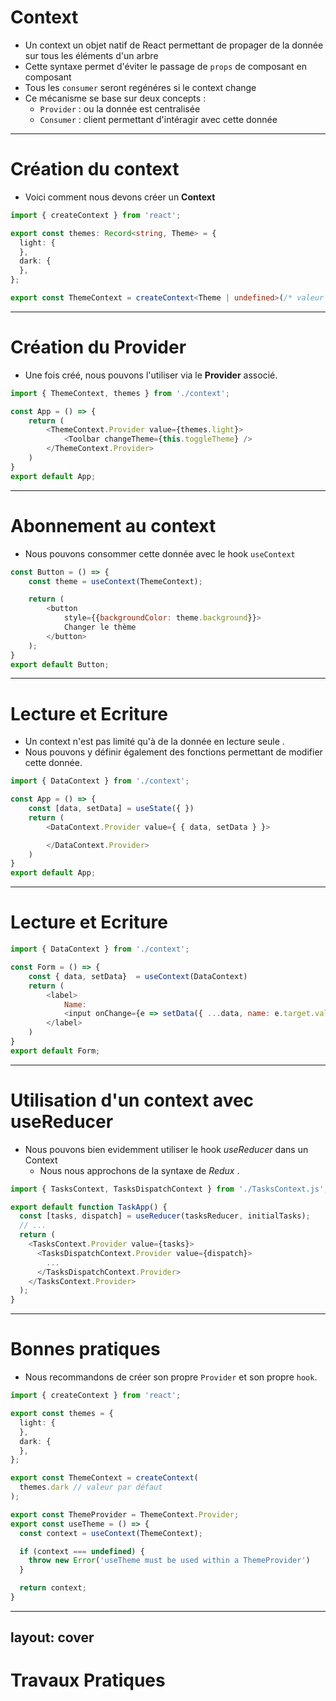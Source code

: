 # Context

* Un context un objet natif de React permettant de propager de la donnée sur tous les éléments d'un arbre
* Cette syntaxe permet d'éviter le passage de `props` de composant en composant
* Tous les `consumer` seront regénéres si le context change
* Ce mécanisme se base sur deux concepts :
    * `Provider` : ou la donnée est centralisée
    * `Consumer` : client permettant d'intéragir avec cette donnée

---

# Création du context

* Voici comment nous devons créer un **Context** 

```typescript
import { createContext } from 'react';

export const themes: Record<string, Theme> = {
  light: {
  },
  dark: {
  },
};

export const ThemeContext = createContext<Theme | undefined>(/* valeur par défaut */);
```

---

# Création du Provider

* Une fois créé, nous pouvons l'utiliser via le **Provider** associé. 

```typescript
import { ThemeContext, themes } from './context';

const App = () => {
    return (
        <ThemeContext.Provider value={themes.light}>
            <Toolbar changeTheme={this.toggleTheme} />
        </ThemeContext.Provider>
    )
}
export default App;
```

---

# Abonnement au context

* Nous pouvons consommer cette donnée avec le hook `useContext`

```javascript
const Button = () => {
    const theme = useContext(ThemeContext);

    return (
        <button
            style={{backgroundColor: theme.background}}>
            Changer le thème
        </button>
    );
}
export default Button;
```

---

# Lecture et Ecriture

* Un context n'est pas limité qu'à de la donnée en lecture seule .
* Nous pouvons y définir également des fonctions permettant de modifier cette donnée.

```javascript
import { DataContext } from './context';

const App = () => {
    const [data, setData] = useState({ })
    return (
        <DataContext.Provider value={ { data, setData } }>

        </DataContext.Provider>
    )
}
export default App;
```

---

# Lecture et Ecriture

```javascript
import { DataContext } from './context';

const Form = () => {
    const { data, setData}  = useContext(DataContext)
    return (
        <label>
            Name:
            <input onChange={e => setData({ ...data, name: e.target.value }) } />
        </label>
    )
}
export default Form;
```


---

# Utilisation d'un context avec useReducer

* Nous pouvons bien evidemment utiliser le hook *useReducer* dans un Context
    * Nous nous approchons de la syntaxe de *Redux* . 

```typescript
import { TasksContext, TasksDispatchContext } from './TasksContext.js';

export default function TaskApp() {
  const [tasks, dispatch] = useReducer(tasksReducer, initialTasks);
  // ...
  return (
    <TasksContext.Provider value={tasks}>
      <TasksDispatchContext.Provider value={dispatch}>
        ...
      </TasksDispatchContext.Provider>
    </TasksContext.Provider>
  );
}
```

---

# Bonnes pratiques

* Nous recommandons de créer son propre `Provider` et son propre `hook`.

```typescript
import { createContext } from 'react';

export const themes = {
  light: {
  },
  dark: {
  },
};

export const ThemeContext = createContext(
  themes.dark // valeur par défaut
);

export const ThemeProvider = ThemeContext.Provider;
export const useTheme = () => {
  const context = useContext(ThemeContext);

  if (context === undefined) {
    throw new Error('useTheme must be used within a ThemeProvider')
  }

  return context;
}
```

---
layout: cover
---

# Travaux Pratiques

